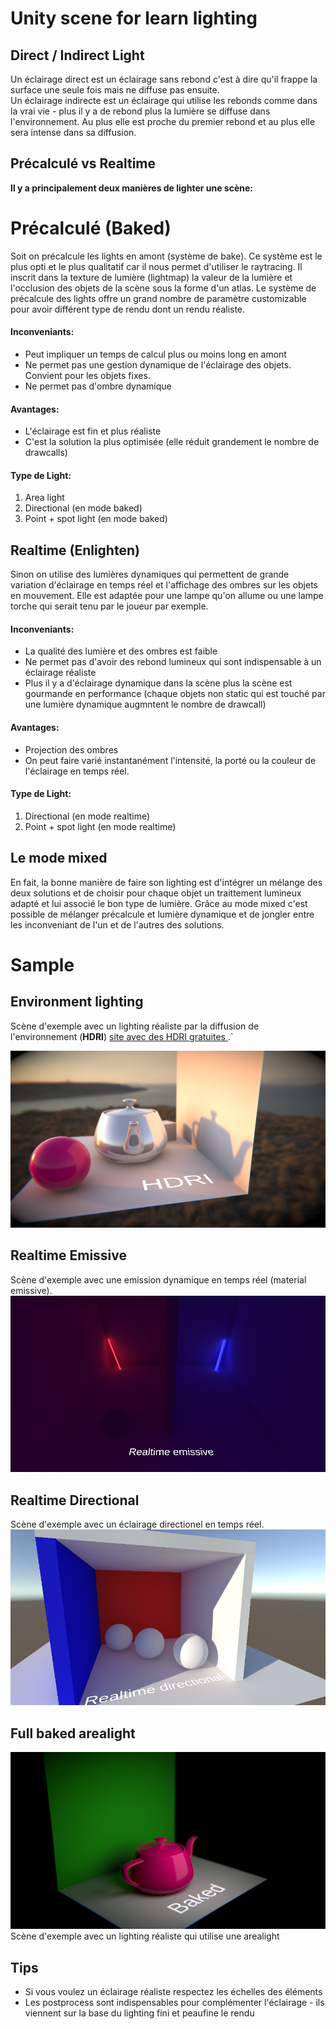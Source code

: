 # Unity scene for learn lighting

## Direct / Indirect Light
Un éclairage direct est un éclairage sans rebond c'est à dire qu'il frappe la surface une seule fois mais ne diffuse pas ensuite.  
Un éclairage indirecte est un éclairage qui utilise les rebonds comme dans la vrai vie - plus il y a de rebond plus la lumière se diffuse dans l'environnement. Au plus elle est proche du premier rebond et au plus elle sera intense dans sa diffusion.

## Précalculé vs Realtime
**Il y a principalement deux manières de lighter une scène:**  
# Précalculé (Baked)
Soit on précalcule les lights en amont (système de bake). Ce système est le plus opti et le plus qualitatif car il nous permet d'utiliser le raytracing. Il inscrit dans la texture de lumière (lightmap) la valeur de la lumière et l'occlusion des objets de la scène sous la forme d'un atlas. Le système de précalcule des lights offre un grand nombre de paramètre customizable pour avoir différent type de rendu dont un rendu réaliste.  
  
#### **Inconveniants:**   
- Peut impliquer un temps de calcul plus ou moins long en amont
- Ne permet pas une gestion dynamique de l'éclairage des objets. Convient pour les objets fixes.
- Ne permet pas d'ombre dynamique
  
#### **Avantages:**   
  - L'éclairage est fin et plus réaliste
  - C'est la solution la plus optimisée (elle réduit grandement le nombre de drawcalls)
  
 #### **Type de Light:**  
1. Area light
2. Directional (en mode baked)
3. Point + spot light (en mode baked)
  
## Realtime (Enlighten)
Sinon on utilise des lumières dynamiques qui permettent de grande variation d'éclairage en temps réel et l'affichage des ombres sur les objets en mouvement. Elle est adaptée pour une lampe qu'on allume ou une lampe torche qui serait tenu par le joueur par exemple.

#### **Inconveniants:**  
- La qualité des lumière et des ombres est faible
- Ne permet pas d'avoir des rebond lumineux qui sont indispensable à un éclairage réaliste
- Plus il y a d'éclairage dynamique dans la scène plus la scène est gourmande en performance (chaque objets non static qui est touché par une lumière dynamique augmntent le nombre de drawcall)
  
#### **Avantages:**  
  - Projection des ombres
  - On peut faire varié instantanément l'intensité, la porté ou la couleur de l'éclairage en temps réel.
  
#### **Type de Light:**  
 1. Directional (en mode realtime)
 2. Point + spot light (en mode realtime)
  
## Le mode mixed
En fait, la bonne manière de faire son lighting est d'intégrer un mélange des deux solutions et de choisir pour chaque objet un traittement lumineux adapté et lui associé le bon type de lumière.
  Grâce au mode mixed c'est possible de mélanger précalcule et lumière dynamique et de jongler entre les inconveniant de l'un et de l'autres des solutions.

# Sample
## Environment lighting

Scène d'exemple avec un lighting réaliste par la diffusion de l'environnement (**HDRI**) [site avec des HDRI gratuites ](https://polyhaven.com/hdris).`

![SampleScene to explain realtime emissive pipeline](images/EnvironmentLighting.PNG)

## Realtime Emissive

Scène d'exemple avec une emission dynamique en temps réel (material emissive).
![SampleScene to explain realtime emissive pipeline](images/RealtimeEmissive.PNG)

## Realtime Directional
Scène d'exemple avec un éclairage directionel en temps réel.
![SampleScene to explain realtime directional light pipeline](images/DirectionalRealtime.PNG)
  
## Full baked arealight

![SampleScene to explain full baked realitic light](images/BakedArealLight.PNG)
Scène d'exemple avec un lighting réaliste qui utilise une arealight
## Tips

- Si vous voulez un éclairage réaliste respectez les échelles des éléments
- Les postprocess sont indispensables pour complémenter l'éclairage - ils viennent sur la base du lighting fini et peaufine le rendu
